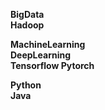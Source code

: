**BigData**  
**Hadoop**

**MachineLearning**  
**DeepLearning**  
**Tensorflow Pytorch**  

**Python**  
**Java**  

